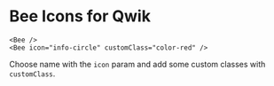 # Bee Icons for Qwik

```tsx
<Bee />
<Bee icon="info-circle" customClass="color-red" />
```

Choose name with the `icon` param and add some custom classes with `customClass`.

